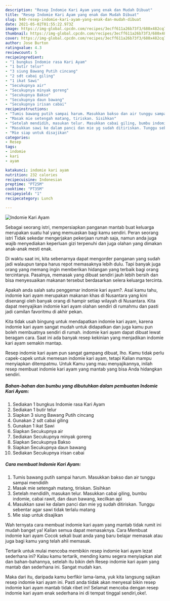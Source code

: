 ```yaml
---
description: "Resep Indomie Kari Ayam yang enak dan Mudah Dibuat"
title: "Resep Indomie Kari Ayam yang enak dan Mudah Dibuat"
slug: 940-resep-indomie-kari-ayam-yang-enak-dan-mudah-dibuat
date: 2021-05-02T01:55:22.973Z
image: https://img-global.cpcdn.com/recipes/3ecff611a26b73f3/680x482cq70/indomie-kari-ayam-foto-resep-utama.jpg
thumbnail: https://img-global.cpcdn.com/recipes/3ecff611a26b73f3/680x482cq70/indomie-kari-ayam-foto-resep-utama.jpg
cover: https://img-global.cpcdn.com/recipes/3ecff611a26b73f3/680x482cq70/indomie-kari-ayam-foto-resep-utama.jpg
author: Jose Burton
ratingvalue: 4.3
reviewcount: 5
recipeingredient:
- "1 bungkus Indomie rasa Kari Ayam"
- "1 butir telur"
- "3 siung Bawang Putih cincang"
- "2 sdt cabai giling"
- "1 ikat Sawi"
- "Secukupnya air"
- "Secukupnya minyak goreng"
- "Secukupnya Bakso"
- "Secukupnya daun bawang"
- "Secukupnya irisan cabai"
recipeinstructions:
- "Tumis bawang putih sampai harum. Masukkan bakso dan air tunggu sampai mendidih"
- "Masak mie setengah matang, tiriskan. Sisihkan"
- "Setelah mendidih, masukan telur. Masukkan cabai giling, bumbu indomie, cabai rawit, dan daun bawang, kecilkan api"
- "Masukkan sawi ke dalam panci dan mie yg sudah ditiriskan. Tunggu sebentar agar sawi tidak terlalu matang"
- "Mie siap untuk disajikan"
categories:
- Resep
tags:
- indomie
- kari
- ayam

katakunci: indomie kari ayam 
nutrition: 232 calories
recipecuisine: Indonesian
preptime: "PT25M"
cooktime: "PT35M"
recipeyield: "1"
recipecategory: Lunch

---
```



![Indomie Kari Ayam](https://img-global.cpcdn.com/recipes/3ecff611a26b73f3/680x482cq70/indomie-kari-ayam-foto-resep-utama.jpg)

Sebagai seorang istri, mempersiapkan panganan mantab buat keluarga merupakan suatu hal yang memuaskan bagi kamu sendiri. Peran seorang istri Tidak sekedar mengerjakan pekerjaan rumah saja, namun anda juga wajib menyediakan keperluan gizi terpenuhi dan juga olahan yang dimakan anak-anak mesti enak.

Di waktu  saat ini, kita sebenarnya dapat mengorder panganan yang sudah jadi walaupun tanpa harus repot memasaknya lebih dulu. Tapi banyak juga orang yang memang ingin memberikan hidangan yang terbaik bagi orang tercintanya. Pasalnya, memasak yang dibuat sendiri jauh lebih bersih dan bisa menyesuaikan makanan tersebut berdasarkan selera keluarga tercinta. 



Apakah anda salah satu penggemar indomie kari ayam?. Asal kamu tahu, indomie kari ayam merupakan makanan khas di Nusantara yang kini disenangi oleh banyak orang di hampir setiap wilayah di Nusantara. Kita dapat menyajikan indomie kari ayam olahan sendiri di rumahmu dan pasti jadi camilan favoritmu di akhir pekan.

Kita tidak usah bingung untuk mendapatkan indomie kari ayam, karena indomie kari ayam sangat mudah untuk didapatkan dan juga kamu pun boleh membuatnya sendiri di rumah. indomie kari ayam dapat dibuat lewat beragam cara. Saat ini ada banyak resep kekinian yang menjadikan indomie kari ayam semakin mantap.

Resep indomie kari ayam pun sangat gampang dibuat, lho. Kamu tidak perlu capek-capek untuk memesan indomie kari ayam, tetapi Kalian mampu menyiapkan ditempatmu. Untuk Kamu yang mau menyajikannya, inilah resep membuat indomie kari ayam yang mantab yang bisa Anda hidangkan sendiri.

<!--inarticleads1-->

##### Bahan-bahan dan bumbu yang dibutuhkan dalam pembuatan Indomie Kari Ayam:

1. Sediakan 1 bungkus Indomie rasa Kari Ayam
1. Sediakan 1 butir telur
1. Siapkan 3 siung Bawang Putih cincang
1. Gunakan 2 sdt cabai giling
1. Gunakan 1 ikat Sawi
1. Siapkan Secukupnya air
1. Sediakan Secukupnya minyak goreng
1. Siapkan Secukupnya Bakso
1. Siapkan Secukupnya daun bawang
1. Sediakan Secukupnya irisan cabai




<!--inarticleads2-->

##### Cara membuat Indomie Kari Ayam:

1. Tumis bawang putih sampai harum. Masukkan bakso dan air tunggu sampai mendidih
1. Masak mie setengah matang, tiriskan. Sisihkan
1. Setelah mendidih, masukan telur. Masukkan cabai giling, bumbu indomie, cabai rawit, dan daun bawang, kecilkan api
1. Masukkan sawi ke dalam panci dan mie yg sudah ditiriskan. Tunggu sebentar agar sawi tidak terlalu matang
1. Mie siap untuk disajikan




Wah ternyata cara membuat indomie kari ayam yang mantab tidak rumit ini mudah banget ya! Kalian semua dapat memasaknya. Cara Membuat indomie kari ayam Cocok sekali buat anda yang baru belajar memasak atau juga bagi kamu yang telah ahli memasak.

Tertarik untuk mulai mencoba membikin resep indomie kari ayam lezat sederhana ini? Kalau kamu tertarik, mending kamu segera menyiapkan alat dan bahan-bahannya, setelah itu bikin deh Resep indomie kari ayam yang mantab dan sederhana ini. Sangat mudah kan. 

Maka dari itu, daripada kamu berfikir lama-lama, yuk kita langsung sajikan resep indomie kari ayam ini. Pasti anda tiidak akan menyesal bikin resep indomie kari ayam mantab tidak ribet ini! Selamat mencoba dengan resep indomie kari ayam enak sederhana ini di tempat tinggal sendiri,oke!.

